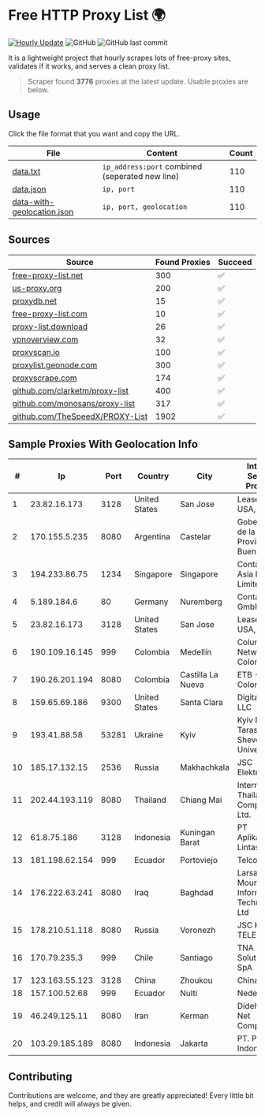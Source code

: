 
# Free HTTP Proxy List 🌍

[![Hourly Update](https://github.com/mertguvencli/http-proxy-list/actions/workflows/main.yml/badge.svg?branch=main)](https://github.com/mertguvencli/http-proxy-list/actions/workflows/main.yml)
![GitHub](https://img.shields.io/github/license/mertguvencli/http-proxy-list)
![GitHub last commit](https://img.shields.io/github/last-commit/mertguvencli/http-proxy-list)

It is a lightweight project that hourly scrapes lots of free-proxy sites, validates if it works, and serves a clean proxy list.


> Scraper found **3776** proxies at the latest update. Usable proxies are below.

## Usage

Click the file format that you want and copy the URL.


|File|Content|Count|
|----|-------|-----|
|[data.txt](https://raw.githubusercontent.com/mertguvencli/http-proxy-list/main/proxy-list/data.txt)|`ip_address:port` combined (seperated new line)|110|
|[data.json](https://raw.githubusercontent.com/mertguvencli/http-proxy-list/main/proxy-list/data.json)|`ip, port`|110|
|[data-with-geolocation.json](https://raw.githubusercontent.com/mertguvencli/http-proxy-list/main/proxy-list/data-with-geolocation.json)|`ip, port, geolocation`|110|

## Sources

|Source|Found Proxies|Succeed|
|------|-------------|-------|
|[free-proxy-list.net](https://free-proxy-list.net)|300|✅|
|[us-proxy.org](https://www.us-proxy.org)|200|✅|
|[proxydb.net](http://proxydb.net)|15|✅|
|[free-proxy-list.com](https://free-proxy-list.com/?page=&port=&type%5B%5D=http&type%5B%5D=https&up_time=0&search=Search)|10|✅|
|[proxy-list.download](https://www.proxy-list.download/HTTP)|26|✅|
|[vpnoverview.com](https://vpnoverview.com/privacy/anonymous-browsing/free-proxy-servers)|32|✅|
|[proxyscan.io](https://www.proxyscan.io)|100|✅|
|[proxylist.geonode.com](https://proxylist.geonode.com/api/proxy-list?limit=300&page=1&sort_by=lastChecked&sort_type=desc&protocols=http,https)|300|✅|
|[proxyscrape.com](https://api.proxyscrape.com/v2/?request=displayproxies&protocol=http&timeout=10000&country=all&ssl=all&anonymity=all)|174|✅|
|[github.com/clarketm/proxy-list](https://raw.githubusercontent.com/clarketm/proxy-list/master/proxy-list-raw.txt)|400|✅|
|[github.com/monosans/proxy-list](https://raw.githubusercontent.com/monosans/proxy-list/main/proxies/http.txt)|317|✅|
|[github.com/TheSpeedX/PROXY-List](https://raw.githubusercontent.com/TheSpeedX/PROXY-List/master/http.txt)|1902|✅|


## Sample Proxies With Geolocation Info

|#|Ip|Port|Country|City|Internet Service Provider|
|-|--|----|-------|----|-------------------------|
|1|23.82.16.173|3128|United States|San Jose|Leaseweb USA, Inc.|
|2|170.155.5.235|8080|Argentina|Castelar|Gobernacion de la Provincia de Buenos Aires|
|3|194.233.86.75|1234|Singapore|Singapore|Contabo Asia Private Limited|
|4|5.189.184.6|80|Germany|Nuremberg|Contabo GmbH|
|5|23.82.16.173|3128|United States|San Jose|Leaseweb USA, Inc.|
|6|190.109.16.145|999|Colombia|Medellín|Columbus Networks Colombia|
|7|190.26.201.194|8080|Colombia|Castilla La Nueva|ETB - Colombia|
|8|159.65.69.186|9300|United States|Santa Clara|DigitalOcean, LLC|
|9|193.41.88.58|53281|Ukraine|Kyiv|Kyiv National Taras Shevchenko University|
|10|185.17.132.15|2536|Russia|Makhachkala|JSC Elektrosvyaz|
|11|202.44.193.119|8080|Thailand|Chiang Mai|Internet Thailand Company Ltd.|
|12|61.8.75.186|3128|Indonesia|Kuningan Barat|PT Aplikanusa Lintasarta|
|13|181.198.62.154|999|Ecuador|Portoviejo|Telconet S.A|
|14|176.222.63.241|8080|Iraq|Baghdad|Larsa Mountain for Information Technology Ltd|
|15|178.210.51.118|8080|Russia|Voronezh|JSC KVANT-TELEKOM|
|16|170.79.235.3|999|Chile|Santiago|TNA Solutions SpA|
|17|123.163.55.123|3128|China|Zhoukou|Chinanet|
|18|157.100.52.68|999|Ecuador|Nulti|Nedetel S.A.|
|19|46.249.125.11|8080|Iran|Kerman|Didehban Net Company|
|20|103.29.185.189|8080|Indonesia|Jakarta|PT. Pascal Indonesia|



## Contributing

Contributions are welcome, and they are greatly appreciated! Every
little bit helps, and credit will always be given.

